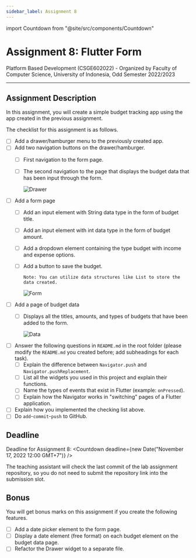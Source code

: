 ```yaml
---
sidebar_label: Assignment 8
---
```


import Countdown from "@site/src/components/Countdown"

# Assignment 8: Flutter Form

Platform Based Development (CSGE602022) - Organized by Faculty of Computer Science, University of Indonesia, Odd Semester 2022/2023

---

## Assignment Description

In this assignment, you will create a simple budget tracking app using the app created in the previous assignment.

The checklist for this assignment is as follows.

- [ ] Add a drawer/hamburger menu to the previously created app.
- [ ] Add two navigation buttons on the drawer/hamburger.
  - [ ] First navigation to the form page.
  - [ ] The second navigation to the page that displays the budget data that has been input through the form.

    ![Drawer](https://i.ibb.co/Pzh61B7/kki-drawer.png)

- [ ] Add a form page
  - [ ] Add an input element with String data type in the form of budget title.
  - [ ] Add an input element with int data type in the form of budget amount.
  - [ ] Add a dropdown element containing the type budget with income and expense options.
  - [ ] Add a button to save the budget.
  
    ```
    Note: You can utilize data structures like List to store the data created.
    ```

    ![Form](https://i.ibb.co/2kRM76Y/kki-form.png)

- [ ] Add a page of budget data
  - [ ] Displays all the titles, amounts, and types of budgets that have been added to the form.

    ![Data](https://i.ibb.co/25nmskY/kki-data.png)

- [ ] Answer the following questions in `README.md` in the root folder (please modify the `README.md` you created before; add subheadings for each task).
  - [ ] Explain the difference between `Navigator.push` and `Navigator.pushReplacement`.
  - [ ] List all the widgets you used in this project and explain their functions.
  - [ ] Name the types of events that exist in Flutter (example: `onPressed`).
  - [ ] Explain how the Navigator works in "switching" pages of a Flutter application.
- [ ] Explain how you implemented the checking list above.
- [ ] Do `add`-`commit`-`push` to GitHub.

## Deadline

Deadline for Assignment 8: <Countdown deadline={new Date("November 17, 2022 12:00 GMT+7")} />

The teaching assistant will check the last commit of the lab assignment repository, so you do not need to submit the repository link into the submission slot.

## Bonus

You will get bonus marks on this assignment if you create the following features.

- [ ] Add a date picker element to the form page.
- [ ] Display a date element (free format) on each budget element on the budget data page.
- [ ] Refactor the Drawer widget to a separate file.
